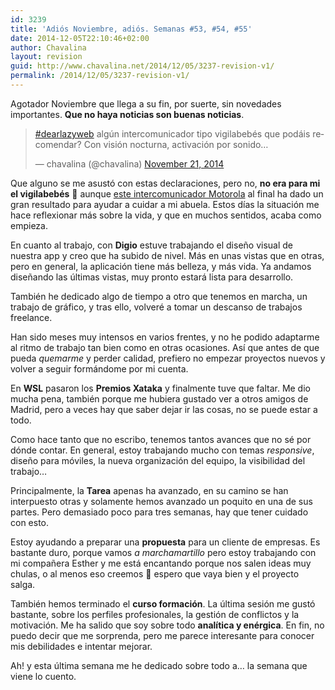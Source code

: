 ```yaml
---
id: 3239
title: 'Adiós Noviembre, adiós. Semanas #53, #54, #55'
date: 2014-12-05T22:10:46+02:00
author: Chavalina
layout: revision
guid: http://www.chavalina.net/2014/12/05/3237-revision-v1/
permalink: /2014/12/05/3237-revision-v1/
---
```

Agotador Noviembre que llega a su fin, por suerte, sin novedades importantes. **Que no haya noticias son buenas noticias**.

<blockquote class="twitter-tweet" lang="en">
  <p>
    <a href="https://twitter.com/hashtag/dearlazyweb?src=hash">#dearlazyweb</a> algún intercomunicador tipo vigilabebés que podáis recomendar? Con visión nocturna, activación por sonido&#8230;
  </p>
  
  <p>
    &mdash; chavalina (@chavalina) <a href="https://twitter.com/chavalina/status/535745738798809089">November 21, 2014</a>
  </p>
</blockquote>



Que alguno se me asustó con estas declaraciones, pero no, **no era para mi el vigilabebés** 🙂 aunque [este intercomunicador Motorola](http://www.amazon.es/gp/product/B005IWH0VM/ref=as_li_ss_tl?ie=UTF8&camp=3626&creative=24822&creativeASIN=B005IWH0VM&linkCode=as2&tag=chavadiari-21) al final ha dado un gran resultado para ayudar a cuidar a mi abuela. Estos días la situación me hace reflexionar más sobre la vida, y que en muchos sentidos, acaba como empieza.

En cuanto al trabajo, con **Digio** estuve trabajando el diseño visual de nuestra app y creo que ha subido de nivel. Más en unas vistas que en otras, pero en general, la aplicación tiene más belleza, y más vida. Ya andamos diseñando las últimas vistas, muy pronto estará lista para desarrollo. 

También he dedicado algo de tiempo a otro que tenemos en marcha, un trabajo de gráfico, y tras ello, volveré a tomar un descanso de trabajos freelance.

Han sido meses muy intensos en varios frentes, y no he podido adaptarme al ritmo de trabajo tan bien como en otras ocasiones. Así que antes de que pueda _quemarme_ y perder calidad, prefiero no empezar proyectos nuevos y volver a seguir formándome por mi cuenta.

En **WSL** pasaron los **Premios Xataka** y finalmente tuve que faltar. Me dio mucha pena, también porque me hubiera gustado ver a otros amigos de Madrid, pero a veces hay que saber dejar ir las cosas, no se puede estar a todo.

Como hace tanto que no escribo, tenemos tantos avances que no sé por dónde contar. En general, estoy trabajando mucho con temas _responsive_, diseño para móviles, la nueva organización del equipo, la visibilidad del trabajo&#8230; 

Principalmente, la **Tarea** apenas ha avanzado, en su camino se han interpuesto otras y solamente hemos avanzado un poquito en una de sus partes. Pero demasiado poco para tres semanas, hay que tener cuidado con esto.

Estoy ayudando a preparar una **propuesta** para un cliente de empresas. Es bastante duro, porque vamos _a marchamartillo_ pero estoy trabajando con mi compañera Esther y me está encantando porque nos salen ideas muy chulas, o al menos eso creemos 🙂 espero que vaya bien y el proyecto salga.

También hemos terminado el **curso formación**. La última sesión me gustó bastante, sobre los perfiles profesionales, la gestión de conflictos y la motivación. Me ha salido que soy sobre todo **analítica y enérgica**. En fin, no puedo decir que me sorprenda, pero me parece interesante para conocer mis debilidades e intentar mejorar.

Ah! y esta última semana me he dedicado sobre todo a&#8230; la semana que viene lo cuento.